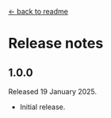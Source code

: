 [← back to readme](README.md)

# Release notes

## 1.0.0
Released 19 January 2025.

* Initial release.